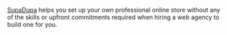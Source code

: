 [SupaDupa](http://supadupa.me) helps you set up your own professional online store without any of the skills or upfront commitments required when hiring a web agency to build one for you.
